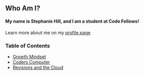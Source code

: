 ## Who Am I?
#### My name is Stephanie Hill, and I am a student at Code Fellows!
Learn more about me on my [profile page](https://github.com/stephnitis)

### Table of Contents
- [Growth Mindset](https://stephnitis.github.io/reading-notes/GrowthMindset.md)
- [Coders Computer](https://stephnitis.github.io/reading-notes/CodersComputer.md)
- [Revisions and the Cloud](https://stephnitis.github.io/reading-notes/RevisionsandtheCloud.md)